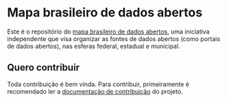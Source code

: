 # Mapa brasileiro de dados abertos

Este é o repositório do [mapa brasileiro de dados abertos](https://renato-bohler.github.io/mapa-dados-abertos/), uma iniciativa independente que visa organizar as fontes de dados abertos (como portais de dados abertos), nas esferas federal, estadual e municipal.

## Quero contribuir

Toda contribuição é bem vinda. Para contribuir, primeiramente é recomendado ler a [documentação de contribuição](https://github.com/renato-bohler/mapa-dados-abertos/blob/master/.github/CONTRIBUTING.md) do projeto.
